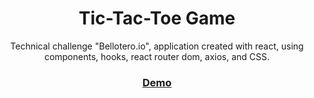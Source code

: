 <h1 align="center">Tic-Tac-Toe Game</h1>

<div align="center">
   Technical challenge "Bellotero.io", application created with react, using components, hooks, react router dom, axios, and CSS. 
</div>

<div align="center">
  <h3>
    <a href="https://belloteroio.netlify.app/">
      Demo
    </a>
  </h3>
</div>

